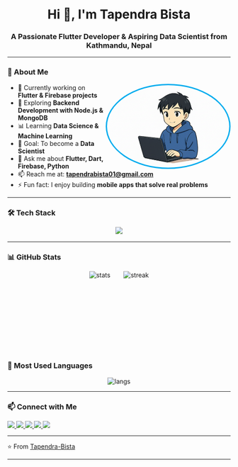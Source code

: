 <h1 align="center">Hi 👋, I'm Tapendra Bista</h1>
<h3 align="center">A Passionate Flutter Developer & Aspiring Data Scientist from Kathmandu, Nepal</h3>

---

### 🚀 About Me  

<img align="right" height="180"                                                     
     src="assets/profile.png" 
     alt="Tapendra Bista coding"                                                    
     style="border-radius: 50%; border: 3px solid #00acee; padding: 3px;" />


- 🔭 Currently working on **Flutter & Firebase projects**  
- 🌱 Exploring **Backend Development with Node.js & MongoDB**  
- 📊 Learning **Data Science & Machine Learning**  
- 🎯 Goal: To become a **Data Scientist**  
- 💬 Ask me about **Flutter, Dart, Firebase, Python**  
- 📫 Reach me at: **tapendrabista01@gmail.com**  
- ⚡ Fun fact: I enjoy building **mobile apps that solve real problems**  

---

### 🛠️ Tech Stack
<p align="center">
  <img src="https://skillicons.dev/icons?i=flutter,dart,firebase,python,nodejs,mongodb,git,github" />
</p>

---

### 📊 GitHub Stats

<div align="center" style="display: flex; justify-content: center; gap: 30px;">
  <img src="https://github-readme-stats.vercel.app/api?username=Tapendra-Bista&show_icons=true&theme=tokyonight" alt="stats" height="180"/>



  
  <img src="https://github-readme-streak-stats.herokuapp.com/?user=Tapendra-Bista&theme=tokyonight" alt="streak" height="180"/>
</div>




### 🌟 Most Used Languages
<div align="center">
  <img src="https://github-readme-stats.vercel.app/api/top-langs/?username=Tapendra-Bista&layout=compact&theme=tokyonight" alt="langs" />
</div>

---

### 📫 Connect with Me
<div align="left">
  <a href="mailto:tapendrabista01@gmail.com" target="_blank">
    <img src="https://img.shields.io/badge/Gmail-D14836?style=for-the-badge&logo=gmail&logoColor=white" height="35" />
  </a>
  <a href="https://www.linkedin.com/in/tapendra-bista-97639a283" target="_blank">
    <img src="https://img.shields.io/badge/LinkedIn-0077B5?style=for-the-badge&logo=linkedin&logoColor=white" height="35" />
  </a>
  <a href="https://www.instagram.com/tapendra_bista01/" target="_blank">
    <img src="https://img.shields.io/badge/Instagram-E4405F?style=for-the-badge&logo=instagram&logoColor=white" height="35" />
  </a>
  <a href="https://www.facebook.com/profile.php?id=100073138596181&ref=_ig_profile_ac" target="_blank">
    <img src="https://img.shields.io/badge/Facebook-1877F2?style=for-the-badge&logo=facebook&logoColor=white" height="35" />
  </a>
  <a href="https://wa.me/+9779768774003" target="_blank">
    <img src="https://img.shields.io/badge/Whatsapp-25D366?style=for-the-badge&logo=whatsapp&logoColor=white" height="35" />
  </a>
</div>

---

⭐️ From [Tapendra-Bista](https://github.com/Tapendra-Bista)

---
